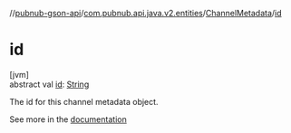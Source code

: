 //[pubnub-gson-api](../../../index.md)/[com.pubnub.api.java.v2.entities](../index.md)/[ChannelMetadata](index.md)/[id](id.md)

# id

[jvm]\
abstract val [id](id.md): [String](https://kotlinlang.org/api/latest/jvm/stdlib/kotlin/-string/index.html)

The id for this channel metadata object.

See more in the [documentation](https://www.pubnub.com/docs/general/metadata/channel-metadata)
